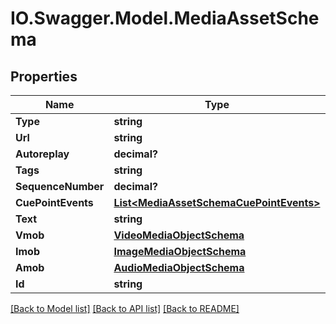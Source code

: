 # IO.Swagger.Model.MediaAssetSchema
## Properties

Name | Type | Description | Notes
------------ | ------------- | ------------- | -------------
**Type** | **string** |  | [optional] 
**Url** | **string** |  | [optional] 
**Autoreplay** | **decimal?** |  | [optional] 
**Tags** | **string** |  | [optional] 
**SequenceNumber** | **decimal?** |  | [optional] 
**CuePointEvents** | [**List&lt;MediaAssetSchemaCuePointEvents&gt;**](MediaAssetSchemaCuePointEvents.md) |  | [optional] 
**Text** | **string** |  | [optional] 
**Vmob** | [**VideoMediaObjectSchema**](VideoMediaObjectSchema.md) |  | [optional] 
**Imob** | [**ImageMediaObjectSchema**](ImageMediaObjectSchema.md) |  | [optional] 
**Amob** | [**AudioMediaObjectSchema**](AudioMediaObjectSchema.md) |  | [optional] 
**Id** | **string** |  | [optional] 

[[Back to Model list]](../README.md#documentation-for-models) [[Back to API list]](../README.md#documentation-for-api-endpoints) [[Back to README]](../README.md)

